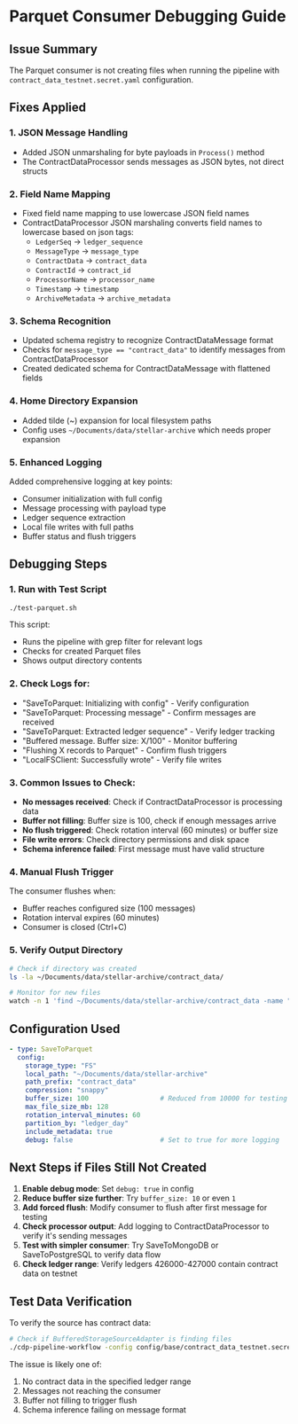 # Parquet Consumer Debugging Guide

## Issue Summary
The Parquet consumer is not creating files when running the pipeline with `contract_data_testnet.secret.yaml` configuration.

## Fixes Applied

### 1. **JSON Message Handling**
- Added JSON unmarshaling for byte payloads in `Process()` method
- The ContractDataProcessor sends messages as JSON bytes, not direct structs

### 2. **Field Name Mapping**
- Fixed field name mapping to use lowercase JSON field names
- ContractDataProcessor JSON marshaling converts field names to lowercase based on json tags:
  - `LedgerSeq` → `ledger_sequence`  
  - `MessageType` → `message_type`
  - `ContractData` → `contract_data`
  - `ContractId` → `contract_id`
  - `ProcessorName` → `processor_name`
  - `Timestamp` → `timestamp`
  - `ArchiveMetadata` → `archive_metadata`

### 3. **Schema Recognition**
- Updated schema registry to recognize ContractDataMessage format
- Checks for `message_type == "contract_data"` to identify messages from ContractDataProcessor
- Created dedicated schema for ContractDataMessage with flattened fields

### 4. **Home Directory Expansion**
- Added tilde (~) expansion for local filesystem paths
- Config uses `~/Documents/data/stellar-archive` which needs proper expansion

### 5. **Enhanced Logging**
Added comprehensive logging at key points:
- Consumer initialization with full config
- Message processing with payload type
- Ledger sequence extraction
- Local file writes with full paths
- Buffer status and flush triggers

## Debugging Steps

### 1. Run with Test Script
```bash
./test-parquet.sh
```

This script:
- Runs the pipeline with grep filter for relevant logs
- Checks for created Parquet files
- Shows output directory contents

### 2. Check Logs for:
- "SaveToParquet: Initializing with config" - Verify configuration
- "SaveToParquet: Processing message" - Confirm messages are received
- "SaveToParquet: Extracted ledger sequence" - Verify ledger tracking
- "Buffered message. Buffer size: X/100" - Monitor buffering
- "Flushing X records to Parquet" - Confirm flush triggers
- "LocalFSClient: Successfully wrote" - Verify file writes

### 3. Common Issues to Check:
- **No messages received**: Check if ContractDataProcessor is processing data
- **Buffer not filling**: Buffer size is 100, check if enough messages arrive
- **No flush triggered**: Check rotation interval (60 minutes) or buffer size
- **File write errors**: Check directory permissions and disk space
- **Schema inference failed**: First message must have valid structure

### 4. Manual Flush Trigger
The consumer flushes when:
- Buffer reaches configured size (100 messages)
- Rotation interval expires (60 minutes)
- Consumer is closed (Ctrl+C)

### 5. Verify Output Directory
```bash
# Check if directory was created
ls -la ~/Documents/data/stellar-archive/contract_data/

# Monitor for new files
watch -n 1 'find ~/Documents/data/stellar-archive/contract_data -name "*.parquet" -type f -ls'
```

## Configuration Used
```yaml
- type: SaveToParquet
  config:
    storage_type: "FS"
    local_path: "~/Documents/data/stellar-archive"
    path_prefix: "contract_data"
    compression: "snappy"
    buffer_size: 100                  # Reduced from 10000 for testing
    max_file_size_mb: 128
    rotation_interval_minutes: 60
    partition_by: "ledger_day"
    include_metadata: true
    debug: false                      # Set to true for more logging
```

## Next Steps if Files Still Not Created

1. **Enable debug mode**: Set `debug: true` in config
2. **Reduce buffer size further**: Try `buffer_size: 10` or even `1`
3. **Add forced flush**: Modify consumer to flush after first message for testing
4. **Check processor output**: Add logging to ContractDataProcessor to verify it's sending messages
5. **Test with simpler consumer**: Try SaveToMongoDB or SaveToPostgreSQL to verify data flow
6. **Check ledger range**: Verify ledgers 426000-427000 contain contract data on testnet

## Test Data Verification
To verify the source has contract data:
```bash
# Check if BufferedStorageSourceAdapter is finding files
./cdp-pipeline-workflow -config config/base/contract_data_testnet.secret.yaml 2>&1 | grep -i "source\|buffer\|ledger"
```

The issue is likely one of:
1. No contract data in the specified ledger range
2. Messages not reaching the consumer
3. Buffer not filling to trigger flush
4. Schema inference failing on message format